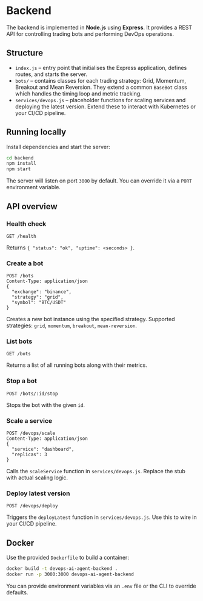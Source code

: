 # Backend

The backend is implemented in **Node.js** using **Express**.  It provides a REST API for
controlling trading bots and performing DevOps operations.

## Structure

* `index.js` – entry point that initialises the Express application, defines routes, and starts the server.
* `bots/` – contains classes for each trading strategy: Grid, Momentum, Breakout and Mean Reversion.  They extend a common `BaseBot` class which handles the timing loop and metric tracking.
* `services/devops.js` – placeholder functions for scaling services and deploying the latest version.  Extend these to interact with Kubernetes or your CI/CD pipeline.

## Running locally

Install dependencies and start the server:

```bash
cd backend
npm install
npm start
```

The server will listen on port `3000` by default.  You can override it via a `PORT` environment variable.

## API overview

### Health check

```
GET /health
```

Returns `{ "status": "ok", "uptime": <seconds> }`.

### Create a bot

```
POST /bots
Content-Type: application/json
{
  "exchange": "binance",
  "strategy": "grid",
  "symbol": "BTC/USDT"
}
```

Creates a new bot instance using the specified strategy.  Supported strategies: `grid`, `momentum`, `breakout`, `mean-reversion`.

### List bots

```
GET /bots
```

Returns a list of all running bots along with their metrics.

### Stop a bot

```
POST /bots/:id/stop
```

Stops the bot with the given `id`.

### Scale a service

```
POST /devops/scale
Content-Type: application/json
{
  "service": "dashboard",
  "replicas": 3
}
```

Calls the `scaleService` function in `services/devops.js`.  Replace the stub with actual scaling logic.

### Deploy latest version

```
POST /devops/deploy
```

Triggers the `deployLatest` function in `services/devops.js`.  Use this to wire in your CI/CD pipeline.

## Docker

Use the provided `Dockerfile` to build a container:

```bash
docker build -t devops-ai-agent-backend .
docker run -p 3000:3000 devops-ai-agent-backend
```

You can provide environment variables via an `.env` file or the CLI to override defaults.